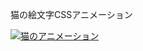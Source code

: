 猫の絵文字CSSアニメーション

[![猫のアニメーション](https://img.shields.io/badge/猫のアニメーション-見てみる-blue)](https://Yanagisawa-Noriko.github.io/cat-animation/)
